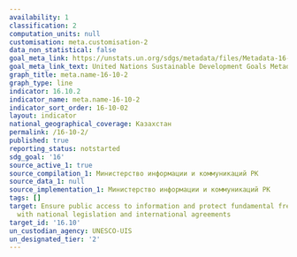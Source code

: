 ```yaml
---
availability: 1
classification: 2
computation_units: null
customisation: meta.customisation-2
data_non_statistical: false
goal_meta_link: https://unstats.un.org/sdgs/metadata/files/Metadata-16-10-02.pdf
goal_meta_link_text: United Nations Sustainable Development Goals Metadata (pdf 1361kB)
graph_title: meta.name-16-10-2
graph_type: line
indicator: 16.10.2
indicator_name: meta.name-16-10-2
indicator_sort_order: 16-10-02
layout: indicator
national_geographical_coverage: Казахстан
permalink: /16-10-2/
published: true
reporting_status: notstarted
sdg_goal: '16'
source_active_1: true
source_compilation_1: Министерство информации и коммуникаций РК
source_data_1: null
source_implementation_1: Министерство информации и коммуникаций РК
tags: []
target: Ensure public access to information and protect fundamental freedoms, in accordance
  with national legislation and international agreements
target_id: '16.10'
un_custodian_agency: UNESCO-UIS
un_designated_tier: '2'
---
```

